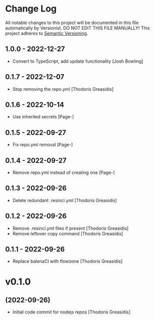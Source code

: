 # Change Log

All notable changes to this project will be documented in this file
automatically by Versionist. DO NOT EDIT THIS FILE MANUALLY!
This project adheres to [Semantic Versioning](http://semver.org/).

## 1.0.0 - 2022-12-27

* Convert to TypeScript, add update functionality [Josh Bowling]

## 0.1.7 - 2022-12-07

* Stop removing the repo.yml [Thodoris Greasidis]

## 0.1.6 - 2022-10-14

* Use inherited secrets [Page-]

## 0.1.5 - 2022-09-27

* Fix repo.yml removal [Page-]

## 0.1.4 - 2022-09-27

* Remove repo.yml instead of creating one [Page-]

## 0.1.3 - 2022-09-26

* Delete redundant .resinci.yml [Thodoris Greasidis]

## 0.1.2 - 2022-09-26

* Remove .resinci.yml files if present [Thodoris Greasidis]
* Remove leftover copy command [Thodoris Greasidis]

## 0.1.1 - 2022-09-26

* Replace balenaCI with flowzone [Thodoris Greasidis]

# v0.1.0
## (2022-09-26)

* Initial code commit for nodejs repos [Thodoris Greasidis]
